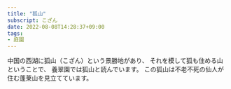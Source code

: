 ```yaml
---
title: "狐山"
subscript: こざん
date: 2022-08-08T14:28:37+09:00
tags:
- 庭園
---
```


中国の西湖に狐山（こざん）という景勝地があり、
それを模して狐も住める山ということで、
養翠園では狐山と読んでいます。
この狐山は不老不死の仙人が住む蓬莱山を見立てています。

